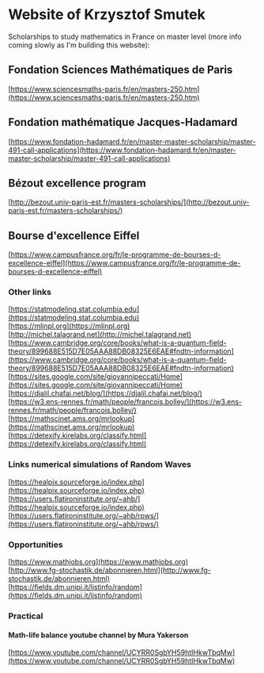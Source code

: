 # Website of Krzysztof Smutek 

Scholarships to study mathematics in France on master level (more info coming slowly as I'm building this website): 

## Fondation Sciences Mathématiques de Paris
[https://www.sciencesmaths-paris.fr/en/masters-250.htm](https://www.sciencesmaths-paris.fr/en/masters-250.htm)

## Fondation mathématique Jacques-Hadamard
[https://www.fondation-hadamard.fr/en/master-master-scholarship/master-491-call-applications](https://www.fondation-hadamard.fr/en/master-master-scholarship/master-491-call-applications)

## Bézout excellence program
[http://bezout.univ-paris-est.fr/masters-scholarships/](http://bezout.univ-paris-est.fr/masters-scholarships/)

## Bourse d'excellence Eiffel
[https://www.campusfrance.org/fr/le-programme-de-bourses-d-excellence-eiffel](https://www.campusfrance.org/fr/le-programme-de-bourses-d-excellence-eiffel)

### Other links
[https://statmodeling.stat.columbia.edu](https://statmodeling.stat.columbia.edu) <br>
[https://mlinpl.org](https://mlinpl.org) <br>
[http://michel.talagrand.net](http://michel.talagrand.net) <br>
[https://www.cambridge.org/core/books/what-is-a-quantum-field-theory/899688E515D7E05AAA88DB08325E6EAE#fndtn-information](https://www.cambridge.org/core/books/what-is-a-quantum-field-theory/899688E515D7E05AAA88DB08325E6EAE#fndtn-information) <br>
[https://sites.google.com/site/giovannipeccati/Home](https://sites.google.com/site/giovannipeccati/Home) <br>
[https://djalil.chafai.net/blog/](https://djalil.chafai.net/blog/) <br>
[https://w3.ens-rennes.fr/math/people/francois.bolley/](https://w3.ens-rennes.fr/math/people/francois.bolley/)
[https://mathscinet.ams.org/mrlookup](https://mathscinet.ams.org/mrlookup)
[https://detexify.kirelabs.org/classify.html](https://detexify.kirelabs.org/classify.html)

### Links numerical simulations of Random Waves
[https://healpix.sourceforge.io/index.php](https://healpix.sourceforge.io/index.php) <br>
[https://users.flatironinstitute.org/~ahb/](https://healpix.sourceforge.io/index.php) <br>
[https://users.flatironinstitute.org/~ahb/rpws/](https://users.flatironinstitute.org/~ahb/rpws/)

### Opportunities
[https://www.mathjobs.org](https://www.mathjobs.org) <br>
[http://www.fg-stochastik.de/abonnieren.html](http://www.fg-stochastik.de/abonnieren.html) <br>
[https://fields.dm.unipi.it/listinfo/random](https://fields.dm.unipi.it/listinfo/random)

### Practical
#### Math-life balance youtube channel by Mura Yakerson
[https://www.youtube.com/channel/UCYRR0SgbYH59htIHkwTbqMw](https://www.youtube.com/channel/UCYRR0SgbYH59htIHkwTbqMw) <br>

